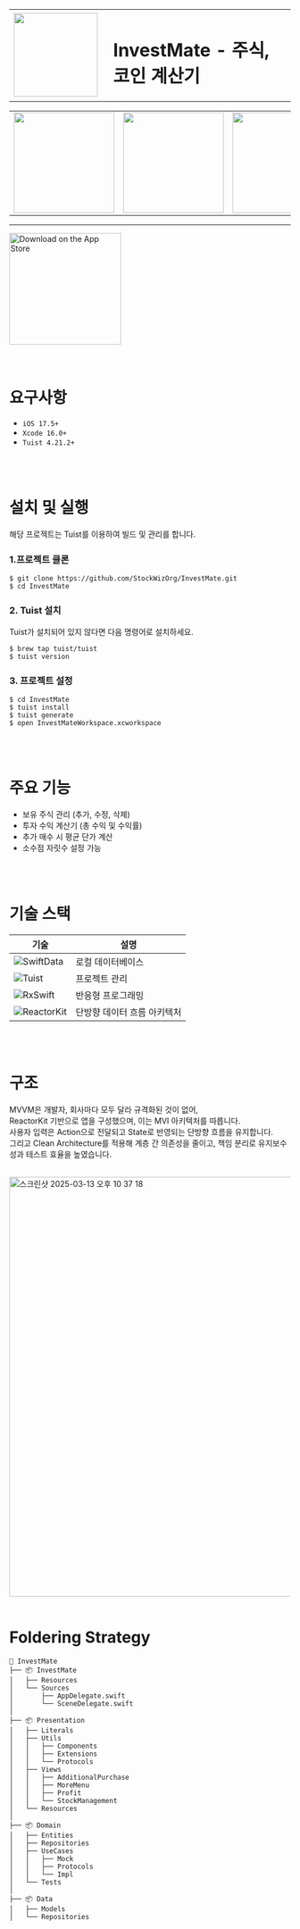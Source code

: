 <table>
    <tr>
        <td>
            <img src="https://github.com/user-attachments/assets/97aa582b-cdbe-4aa4-a2f7-f598831c5d36" width="150"/>
        </td>
        <td style="padding-left: 20px;">
            <h1>InvestMate - 주식, 코인 계산기</h1>
        </td>
    </tr>
</table>

<table align="center">
    <tr>
        <td><img src="https://github.com/user-attachments/assets/7441ac61-5269-4e0e-814c-993ccd2c1650" width="180"/></td>
        <td><img src="https://github.com/user-attachments/assets/13a79264-8d36-43f4-955f-4c04d5b9fe0e" width="180"/></td>
        <td><img src="https://github.com/user-attachments/assets/b4814914-6ea5-433a-afe8-c02b9cbbf2d7" width="180"/></td>
        <td><img src="https://github.com/user-attachments/assets/c44feb54-debf-4a18-88b9-b43c7b0d8496" width="180"/></td>
        <td><img src="https://github.com/user-attachments/assets/1ff492b5-9d30-4baf-85bc-b89e7b2d9098" width="180"/></td>
    </tr>
</table>

--- 

<a href="https://apps.apple.com/kr/app/investmate-%EC%A3%BC%EC%8B%9D-%EC%BD%94%EC%9D%B8-%EA%B3%84%EC%82%B0%EA%B8%B0/id6741756312" target="_blank">
    <img src="https://github.com/user-attachments/assets/b68238d2-d0ef-4dac-bdb1-2110ae8b6f7e" alt="Download on the App Store" width="200"/>
</a>

<br>
<br>
<br>

# 요구사항
- `iOS 17.5+`
- `Xcode 16.0+`
- `Tuist 4.21.2+`

<br>
<br>

# 설치 및 실행

해당 프로젝트는 Tuist를 이용하여 빌드 및 관리를 합니다. 


### 1.프로젝트 클론
```
$ git clone https://github.com/StockWizOrg/InvestMate.git
$ cd InvestMate
```

### 2. Tuist 설치
Tuist가 설치되어 있지 않다면 다음 명령어로 설치하세요.

```
$ brew tap tuist/tuist
$ tuist version
```

### 3. 프로젝트 설정
```
$ cd InvestMate
$ tuist install
$ tuist generate
$ open InvestMateWorkspace.xcworkspace
```

<br>
<br>

# 주요 기능
- 보유 주식 관리 (추가, 수정, 삭제)
- 투자 수익 계산기 (총 수익 및 수익률)
- 추가 매수 시 평균 단가 계산
- 소수점 자릿수 설정 가능

<br>
<br>
  

# 기술 스택

| 기술 | 설명 |
|------|----------|
| ![SwiftData](https://img.shields.io/badge/SwiftData-orange) | 로컬 데이터베이스 |
| ![Tuist](https://img.shields.io/badge/Tuist-4.43.2-purple) | 프로젝트 관리 |
| ![RxSwift](https://img.shields.io/badge/RxSwift-6.8.x-blue) | 반응형 프로그래밍 |
| ![ReactorKit](https://img.shields.io/badge/ReactorKit-3.0.x-yellow) | 단방향 데이터 흐름 아키텍처 |

<br>
<br>

# 구조
MVVM은 개발자, 회사마다 모두 달라 규격화된 것이 없어,<br>
ReactorKit 기반으로 앱을 구성했으며, 이는 MVI 아키텍처를 따릅니다.<br>
사용자 입력은 Action으로 전달되고 State로 반영되는 단방향 흐름을 유지합니다.<br>
그리고 Clean Architecture를 적용해 계층 간 의존성을 줄이고, 책임 분리로 유지보수성과 테스트 효율을 높였습니다.

<br>

<img width="752" alt="스크린샷 2025-03-13 오후 10 37 18" src="https://github.com/user-attachments/assets/43e25de2-8fda-409a-962d-19390295ec57" />

<br>
<br>

# Foldering Strategy

```
📂 InvestMate
├── 📦 InvestMate          
│   ├── Resources         
│   └── Sources
│       ├── AppDelegate.swift
│       └── SceneDelegate.swift
│
├── 📦 Presentation       
│   ├── Literals          
│   ├── Utils             
│   │   ├── Components   
│   │   ├── Extensions   
│   │   └── Protocols    
│   ├── Views             
│   │   ├── AdditionalPurchase    
│   │   ├── MoreMenu             
│   │   ├── Profit                
│   │   └── StockManagement       
│   └── Resources         
│
├── 📦 Domain             
│   ├── Entities         
│   ├── Repositories     
│   ├── UseCases         
│   │   ├── Mock         
│   │   ├── Protocols    
│   │   └── Impl         
│   └── Tests           
│
├── 📦 Data               
│   ├── Models           
│   └── Repositories     
```

